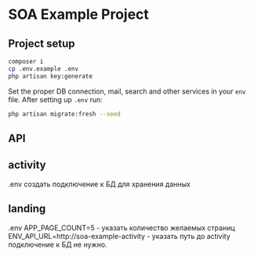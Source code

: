 
# SOA Example Project  
  
## Project setup  
  
```bash
composer i  
cp .env.example .env  
php artisan key:generate  
```  
  
Set the proper DB connection, mail, search and other services in your `env` file. After setting up `.env` run:  
```bash
php artisan migrate:fresh --seed  
```  
## API  
## activity 
.env
создать подключение к БД для хранения данных

## landing
.env
APP_PAGE_COUNT=5 - указать количество желаемых страниц
ENV_API_URL=http://soa-example-activity - указать путь до activity
подключение к БД не нужно.
